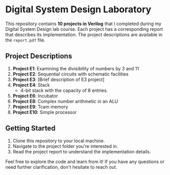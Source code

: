 # Digital System Design Laboratory


This repository contains **10 projects in Verilog** that I completed during my Digital System Design lab course.
Each project has a corresponding report that describes its implementation. The project descriptions are available in the `report.pdf` file.

## Project Descriptions

1. **Project E1**: Examining the divisibility of numbers by 3 and 11
2. **Project E2**: Sequential circuits with schematic facilities
3. **Project E3**: [Brief description of E3 project]
4. **Project E4**: Stack
   - 4-bit stack with the capacity of 8 entries.
6. **Project E6**: Incubator
8. **Project E8**: Complex number arithmetic in an ALU
9. **Project E9**: Tcam memory
10. **Project E10**: Simple processor
## Getting Started

1. Clone this repository to your local machine.
2. Navigate to the project folder you're interested in.
3. Read the project report to understand the implementation details.

Feel free to explore the code and learn from it! If you have any questions or need further clarification, don't hesitate to reach out.

